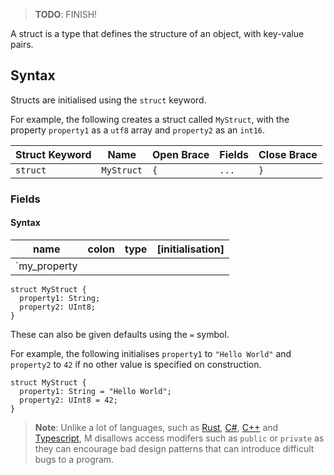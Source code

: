 > **TODO**: FINISH!

A struct is a type that defines the structure of an object, with key-value pairs.

## Syntax

Structs are initialised using the `struct` keyword.

For example, the following creates a struct called `MyStruct`, with the property `property1` as a `utf8` array and `property2` as an `int16`.

| Struct Keyword | Name       | Open Brace | Fields | Close Brace |
| -------------- | ---------- | ---------- | ------ | ----------- |
| `struct`       | `MyStruct` | `{`        | `...`  | `}`         |

### Fields

#### Syntax

| name | colon | type | [initialisation] |
| ---- | ----- | ---- | ---------------- |
| `my_property

```
struct MyStruct {
  property1: String;
  property2: UInt8;
}
```

These can also be given defaults using the `=` symbol.

For example, the following initialises `property1` to `"Hello World"` and `property2` to `42` if no other value is specified on construction.

```
struct MyStruct {
  property1: String = "Hello World";
  property2: UInt8 = 42;
}
```

> **Note**: Unlike a lot of languages, such as [Rust](https://www.rust-lang.org/), [C#](https://learn.microsoft.com/en-us/dotnet/csharp/), [C++](https://cplusplus.com/) and [Typescript](https://www.typescriptlang.org/), M disallows access modifers such as `public` or `private` as they can encourage bad design patterns that can introduce difficult bugs to a program.
